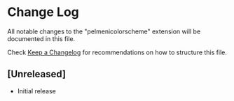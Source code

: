 # Change Log

All notable changes to the "pelmenicolorscheme" extension will be documented in this file.

Check [Keep a Changelog](http://keepachangelog.com/) for recommendations on how to structure this file.

## [Unreleased]

- Initial release
